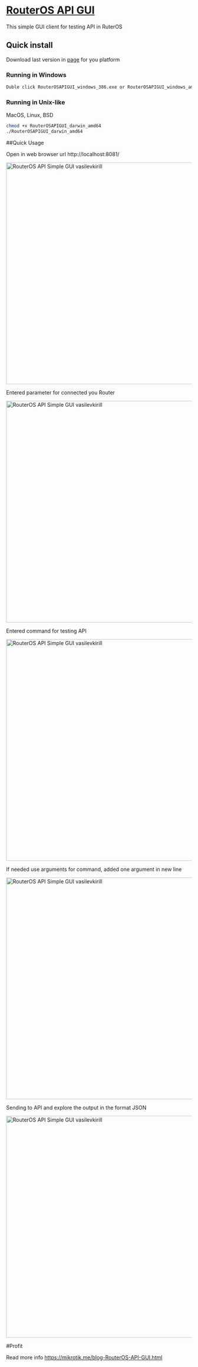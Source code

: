 

# [RouterOS API GUI](https://bulma.io)

This simple GUI client for testing API in RuterOS

## Quick install

Download last version in [page](https://github.com/vasilevkirill/RouterOSAPIGUI/releases) for you platform

### Running in Windows

```sh
Duble click RouterOSAPIGUI_windows_386.exe or RouterOSAPIGUI_windows_amd64.exe
```

### Running in Unix-like
MacOS, Linux, BSD
```sh
chmod +x RouterOSAPIGUI_darwin_amd64
./RouterOSAPIGUI_darwin_amd64
```

##Quick Usage

Open in web browser url http://localhost:8081/

<img src="https://raw.githubusercontent.com/vasilevkirill/RouterOSAPIGUI/master/MD/RouterOSAPUGUI_1.png" alt="RouterOS API Simple GUI vasilevkirill" style="max-width:100%;" width="600"></a>

Entered parameter for connected you Router

<img src="https://raw.githubusercontent.com/vasilevkirill/RouterOSAPIGUI/master/MD/RouterOSAPUGUI_2.png" alt="RouterOS API Simple GUI vasilevkirill" style="max-width:100%;" width="600"></a>

Entered command for testing API

<img src="https://raw.githubusercontent.com/vasilevkirill/RouterOSAPIGUI/master/MD/RouterOSAPUGUI_3.png" alt="RouterOS API Simple GUI vasilevkirill" style="max-width:100%;" width="600"></a>

If needed use arguments for command, added one argument in new line

<img src="https://raw.githubusercontent.com/vasilevkirill/RouterOSAPIGUI/master/MD/RouterOSAPUGUI_4.png" alt="RouterOS API Simple GUI vasilevkirill" style="max-width:100%;" width="600"></a>

Sending to API and explore the output in the format JSON

<img src="https://raw.githubusercontent.com/vasilevkirill/RouterOSAPIGUI/master/MD/RouterOSAPUGUI_5.png" alt="RouterOS API Simple GUI vasilevkirill" style="max-width:100%;" width="600"></a>

#Profit


Read more info https://mikrotik.me/blog-RouterOS-API-GUI.html